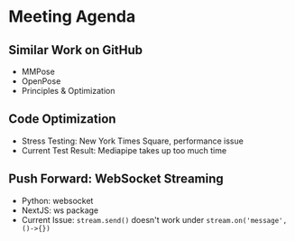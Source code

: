 # Meeting Agenda
## Similar Work on GitHub
- MMPose
- OpenPose
- Principles & Optimization
## Code Optimization
- Stress Testing: New York Times Square, performance issue
- Current Test Result: Mediapipe takes up too much time
## Push Forward: WebSocket Streaming
- Python: websocket
- NextJS: ws package
- Current Issue: `stream.send()` doesn't work under `stream.on('message', ()->{})`